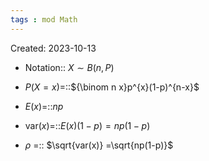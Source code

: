 ```yaml
---
tags : mod Math
---
```

Created: 2023-10-13

- Notation:: $X\sim B(n,P)$
<!--SR:!2023-11-26,6,243-->
- $P(X=x)$=::${\binom n x}p^{x}(1-p)^{n-x}$
<!--SR:!2023-11-28,4,188-->
- $E(x)$=::$np$
<!--SR:!2023-11-25,5,230-->
- $\text{var}(x)$=::$E(x)(1-p)=np(1-p)$
<!--SR:!2023-11-26,4,223-->
- $\rho$ =:: $\sqrt{var(x)} =\sqrt{np(1-p)}$
<!--SR:!2023-12-07,16,243-->
